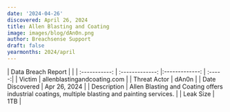 ```yaml
---
date: '2024-04-26'
discovered: April 26, 2024
title: Allen Blasting and Coating
image: images/blog/dAn0n.png
author: Breachsense Support
draft: false
yearmonths: 2024/april
---
```


| Data Breach Report           |              | 
| :-----------: | :-------------:     |:-------------:    | :-----:|
| Victim      | allenblastingandcoating.com      | 
| Threat Actor      | dAn0n      | 
| Date Discovered      | Apr 26, 2024      | 
| Description      | Allen Blasting and Coating offers industrial coatings, multiple blasting and painting services.      | 
| Leak Size      | 1TB      | 
